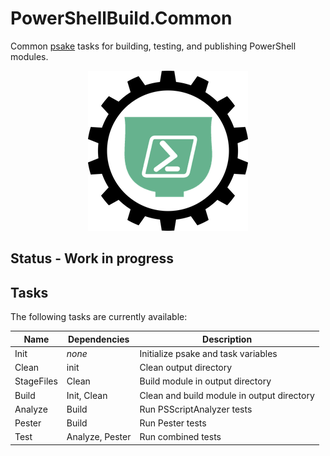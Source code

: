 # PowerShellBuild.Common

Common [psake](https://github.com/psake/psake) tasks for building, testing, and publishing PowerShell modules.

<p align="center">
    <img src="media/psaketaskmodule-256x256.png" alt="Logo">
</p>

## Status - Work in progress

## Tasks

The following tasks are currently available:

| Name       | Dependencies    | Description |
| ---------- | --------------- | ----------- |
| Init       | _none_          | Initialize psake and task variables
| Clean      | init            | Clean output directory
| StageFiles | Clean           | Build module in output directory
| Build      | Init, Clean     | Clean and build module in output directory
| Analyze    | Build           | Run PSScriptAnalyzer tests
| Pester     | Build           | Run Pester tests
| Test       | Analyze, Pester | Run combined tests
